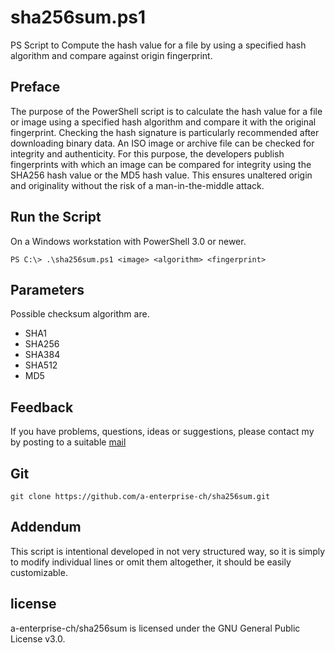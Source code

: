 # sha256sum.ps1

PS Script to Compute the hash value for a file by using a specified hash algorithm and compare against origin fingerprint.


## Preface

The purpose of the PowerShell script is to calculate the hash value for a file or image using a specified hash algorithm and compare it with the original fingerprint. Checking the hash signature is particularly recommended after downloading binary data. An ISO image or archive file can be checked for integrity and authenticity. For this purpose, the developers publish fingerprints with which an image can be compared for integrity using the SHA256 hash value or the MD5 hash value. This ensures unaltered origin and originality without the risk of a man-in-the-middle attack.

## Run the Script 
On a Windows workstation with PowerShell 3.0 or newer.
```
PS C:\> .\sha256sum.ps1 <image> <algorithm> <fingerprint>
```

## Parameters
Possible checksum algorithm are.
- SHA1
- SHA256
- SHA384
- SHA512
- MD5

## Feedback

If you have problems, questions, ideas or suggestions, please contact my by posting to a suitable [mail](https://www.a-enterprise.ch/kontakt)

## Git
```
git clone https://github.com/a-enterprise-ch/sha256sum.git
```
## Addendum

This script is intentional developed in not very structured way, so it is simply to modify individual lines or omit them altogether, it should be easily customizable.

## license

a-enterprise-ch/sha256sum is licensed under the GNU General Public License v3.0.
